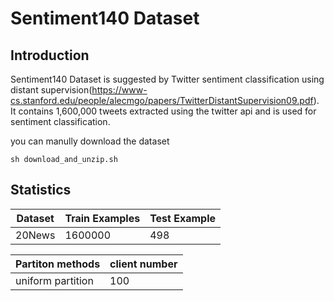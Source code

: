 # Sentiment140 Dataset

## Introduction

Sentiment140 Dataset is suggested by Twitter sentiment classification using distant supervision(https://www-cs.stanford.edu/people/alecmgo/papers/TwitterDistantSupervision09.pdf). It contains 1,600,000 tweets extracted using the twitter api and is used for sentiment classification.

you can manully download the dataset

```
sh download_and_unzip.sh
```

## Statistics

|Dataset | Train Examples | Test Example
|--------| -------- | ---|
| 20News  | 1600000 | 498|

| Partiton methods| client number |
|-----------------| ------------- |
| uniform partition| 100          |